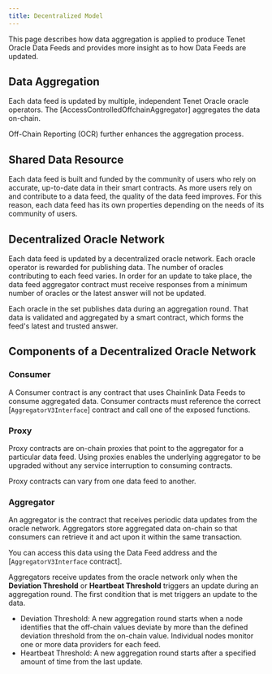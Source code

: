 ```yaml
---
title: Decentralized Model
---
```

This page describes how data aggregation is applied to produce Tenet Oracle Data Feeds and provides more insight as to how Data Feeds are updated.

## Data Aggregation

Each data feed is updated by multiple, independent Tenet Oracle oracle operators. The [AccessControlledOffchainAggregator] aggregates the data on-chain.

Off-Chain Reporting (OCR) further enhances the aggregation process.

## Shared Data Resource

Each data feed is built and funded by the community of users who rely on accurate, up-to-date data in their smart contracts. As more users rely on and contribute to a data feed, the quality of the data feed improves. For this reason, each data feed has its own properties depending on the needs of its community of users.

## Decentralized Oracle Network

Each data feed is updated by a decentralized oracle network. Each oracle operator is rewarded for publishing data. The number of oracles contributing to each feed varies. In order for an update to take place, the data feed aggregator contract must receive responses from a minimum number of oracles or the latest answer will not be updated.

Each oracle in the set publishes data during an aggregation round. That data is validated and aggregated by a smart contract, which forms the feed's latest and trusted answer.

## Components of a Decentralized Oracle Network

### Consumer

A Consumer contract is any contract that uses Chainlink Data Feeds to consume aggregated data. Consumer contracts must reference the correct [`AggregatorV3Interface`] contract and call one of the exposed functions.

### Proxy

Proxy contracts are on-chain proxies that point to the aggregator for a particular data feed. Using proxies enables the underlying aggregator to be upgraded without any service interruption to consuming contracts.

Proxy contracts can vary from one data feed to another.

### Aggregator

An aggregator is the contract that receives periodic data updates from the oracle network. Aggregators store aggregated data on-chain so that consumers can retrieve it and act upon it within the same transaction.

You can access this data using the Data Feed address and the [`AggregatorV3Interface` contract].

Aggregators receive updates from the oracle network only when the **Deviation Threshold** or **Heartbeat Threshold** triggers an update during an aggregation round. The first condition that is met triggers an update to the data.

- Deviation Threshold: A new aggregation round starts when a node identifies that the off-chain values deviate by more than the defined deviation threshold from the on-chain value. Individual nodes monitor one or more data providers for each feed.
- Heartbeat Threshold: A new aggregation round starts after a specified amount of time from the last update.
